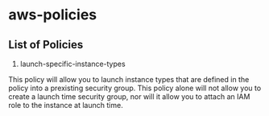 # aws-policies



## List of Policies

1. launch-specific-instance-types 

This policy will allow you to launch instance types that are defined in the policy into a prexisting security group. 
This policy alone will not allow you to create a launch time security group, nor will it allow you to attach an IAM role to the instance at launch time. 

